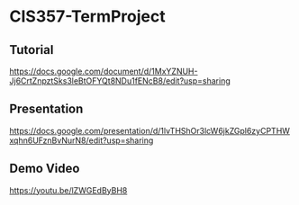 # CIS357-TermProject

## Tutorial
https://docs.google.com/document/d/1MxYZNUH-Jj6CrtZnpztSks3leBtOFYQt8NDu1fENcB8/edit?usp=sharing
## Presentation
https://docs.google.com/presentation/d/1lvTHShOr3lcW6jkZGpl6zyCPTHWxqhn6UFznBvNurN8/edit?usp=sharing
## Demo Video
https://youtu.be/lZWGEdByBH8
